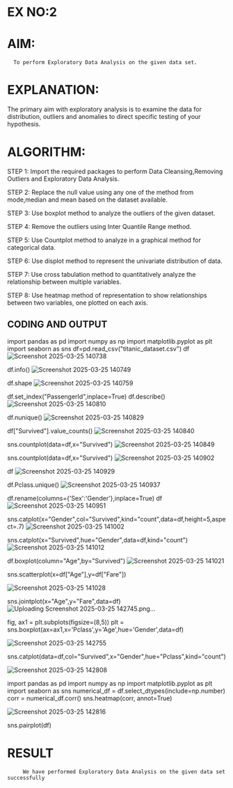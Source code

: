 # EX NO:2
# AIM:
      To perform Exploratory Data Analysis on the given data set.
      
# EXPLANATION:
  The primary aim with exploratory analysis is to examine the data for distribution, outliers and anomalies to direct specific testing of your hypothesis.
  
# ALGORITHM:
STEP 1: Import the required packages to perform Data Cleansing,Removing Outliers and Exploratory Data Analysis.

STEP 2: Replace the null value using any one of the method from mode,median and mean based on the dataset available.

STEP 3: Use boxplot method to analyze the outliers of the given dataset.

STEP 4: Remove the outliers using Inter Quantile Range method.

STEP 5: Use Countplot method to analyze in a graphical method for categorical data.

STEP 6: Use displot method to represent the univariate distribution of data.

STEP 7: Use cross tabulation method to quantitatively analyze the relationship between multiple variables.

STEP 8: Use heatmap method of representation to show relationships between two variables, one plotted on each axis.

## CODING AND OUTPUT
 import pandas as pd
 import numpy as np
 import matplotlib.pyplot as plt
 import seaborn as sns
 df=pd.read_csv("titanic_dataset.csv")
 df
 ![Screenshot 2025-03-25 140738](https://github.com/user-attachments/assets/ebb5d517-a7cd-4a0e-b527-51ab84cb5556)
 
 df.info()
![Screenshot 2025-03-25 140749](https://github.com/user-attachments/assets/0a1a765a-442c-4a4b-a0d3-6496df2ec8a4)

 df.shape
![Screenshot 2025-03-25 140759](https://github.com/user-attachments/assets/85a272ae-6ecc-4fb3-a695-5f3cf31ef876)

 df.set_index("PassengerId",inplace=True)
 df.describe()
![Screenshot 2025-03-25 140810](https://github.com/user-attachments/assets/0ae2e2d9-c8bd-4559-a6c8-7ec353b726ee)

df.nunique()
![Screenshot 2025-03-25 140829](https://github.com/user-attachments/assets/c47b837a-31cb-4bc7-9166-c1ac11af3614)

 df["Survived"].value_counts()
 ![Screenshot 2025-03-25 140840](https://github.com/user-attachments/assets/5a2c5f87-60a1-4203-a40d-71c5f99010c8)

  sns.countplot(data=df,x="Survived")
![Screenshot 2025-03-25 140849](https://github.com/user-attachments/assets/221caf0d-9a85-4c64-9d23-c1ad23055589)

 sns.countplot(data=df,x="Survived")
![Screenshot 2025-03-25 140902](https://github.com/user-attachments/assets/0b47dc0b-2a07-48f9-9128-2e28d5e64434)

df
![Screenshot 2025-03-25 140929](https://github.com/user-attachments/assets/f11b6e21-544a-4254-83f4-6c0a72124298)

 df.Pclass.unique()
![Screenshot 2025-03-25 140937](https://github.com/user-attachments/assets/6a5eb1e4-c129-4063-bd8f-f74b8087a51d)

df.rename(columns={'Sex':'Gender'},inplace=True)
df
![Screenshot 2025-03-25 140951](https://github.com/user-attachments/assets/36e9bc05-4a5c-491b-bd1a-8a69224c5848)

 sns.catplot(x="Gender",col="Survived",kind="count",data=df,height=5,aspect=.7)
![Screenshot 2025-03-25 141002](https://github.com/user-attachments/assets/570e5eea-1ad6-416d-a471-15cf0ce35efd)

 sns.catplot(x="Survived",hue="Gender",data=df,kind="count")
![Screenshot 2025-03-25 141012](https://github.com/user-attachments/assets/320ba604-7ada-4b65-8585-950c2ab8a428)

 df.boxplot(column="Age",by="Survived")
 ![Screenshot 2025-03-25 141021](https://github.com/user-attachments/assets/3486e889-581b-41c7-ad4b-12521515463d)


 sns.scatterplot(x=df["Age"],y=df["Fare"])
 
 ![Screenshot 2025-03-25 141028](https://github.com/user-attachments/assets/1102dba5-4fbc-4ca6-b401-355f73b71fd6)


sns.jointplot(x="Age",y="Fare",data=df)
![Uploading Screenshot 2025-03-25 142745.png…]()


fig, ax1 = plt.subplots(figsize=(8,5))
plt = sns.boxplot(ax=ax1,x='Pclass',y='Age',hue='Gender',data=df)

![Screenshot 2025-03-25 142755](https://github.com/user-attachments/assets/9f83fc9d-fdaf-4ee3-b7cb-d302f8b676b2)

 sns.catplot(data=df,col="Survived",x="Gender",hue="Pclass",kind="count")
 
![Screenshot 2025-03-25 142808](https://github.com/user-attachments/assets/298b9539-4032-4d9e-9e45-40036ea88642)

import pandas as pd
import numpy as np
import matplotlib.pyplot as plt
import seaborn as sns
numerical_df = df.select_dtypes(include=np.number)
corr = numerical_df.corr()
sns.heatmap(corr, annot=True)

![Screenshot 2025-03-25 142816](https://github.com/user-attachments/assets/1b313fd7-de5b-486a-94aa-d20636dd0046)

 sns.pairplot(df)
 



















 







 
 

              

# RESULT
         We have performed Exploratory Data Analysis on the given data set successfully
